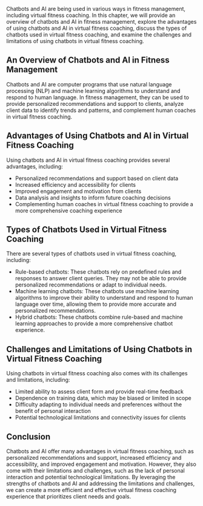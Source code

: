 

Chatbots and AI are being used in various ways in fitness management, including virtual fitness coaching. In this chapter, we will provide an overview of chatbots and AI in fitness management, explore the advantages of using chatbots and AI in virtual fitness coaching, discuss the types of chatbots used in virtual fitness coaching, and examine the challenges and limitations of using chatbots in virtual fitness coaching.

An Overview of Chatbots and AI in Fitness Management
----------------------------------------------------

Chatbots and AI are computer programs that use natural language processing (NLP) and machine learning algorithms to understand and respond to human language. In fitness management, they can be used to provide personalized recommendations and support to clients, analyze client data to identify trends and patterns, and complement human coaches in virtual fitness coaching.

Advantages of Using Chatbots and AI in Virtual Fitness Coaching
---------------------------------------------------------------

Using chatbots and AI in virtual fitness coaching provides several advantages, including:

* Personalized recommendations and support based on client data
* Increased efficiency and accessibility for clients
* Improved engagement and motivation from clients
* Data analysis and insights to inform future coaching decisions
* Complementing human coaches in virtual fitness coaching to provide a more comprehensive coaching experience

Types of Chatbots Used in Virtual Fitness Coaching
--------------------------------------------------

There are several types of chatbots used in virtual fitness coaching, including:

* Rule-based chatbots: These chatbots rely on predefined rules and responses to answer client queries. They may not be able to provide personalized recommendations or adapt to individual needs.
* Machine learning chatbots: These chatbots use machine learning algorithms to improve their ability to understand and respond to human language over time, allowing them to provide more accurate and personalized recommendations.
* Hybrid chatbots: These chatbots combine rule-based and machine learning approaches to provide a more comprehensive chatbot experience.

Challenges and Limitations of Using Chatbots in Virtual Fitness Coaching
------------------------------------------------------------------------

Using chatbots in virtual fitness coaching also comes with its challenges and limitations, including:

* Limited ability to assess client form and provide real-time feedback
* Dependence on training data, which may be biased or limited in scope
* Difficulty adapting to individual needs and preferences without the benefit of personal interaction
* Potential technological limitations and connectivity issues for clients

Conclusion
----------

Chatbots and AI offer many advantages in virtual fitness coaching, such as personalized recommendations and support, increased efficiency and accessibility, and improved engagement and motivation. However, they also come with their limitations and challenges, such as the lack of personal interaction and potential technological limitations. By leveraging the strengths of chatbots and AI and addressing the limitations and challenges, we can create a more efficient and effective virtual fitness coaching experience that prioritizes client needs and goals.
